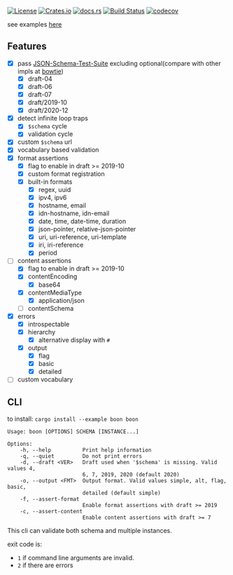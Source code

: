 [![License](https://img.shields.io/badge/License-Apache%202.0-blue.svg)](https://opensource.org/licenses/Apache-2.0)
[![Crates.io](https://img.shields.io/crates/v/boon.svg)](https://crates.io/crates/boon)
[![docs.rs](https://docs.rs/boon/badge.svg)](https://docs.rs/boon/)
[![Build Status](https://github.com/santhosh-tekuri/boon/actions/workflows/rust.yml/badge.svg?branch=main)](https://github.com/santhosh-tekuri/boon/actions/workflows/rust.yml)
[![codecov](https://codecov.io/gh/santhosh-tekuri/boon/branch/main/graph/badge.svg?token=A2YC4A0BLG)](https://codecov.io/gh/santhosh-tekuri/boon)

see examples [here](https://github.com/santhosh-tekuri/boon/blob/main/tests/examples.rs)

## Features

- [x] pass [JSON-Schema-Test-Suite](https://github.com/json-schema-org/JSON-Schema-Test-Suite) excluding optional(compare with other impls at [bowtie](https://bowtie-json-schema.github.io/bowtie/#))
  - [x] draft-04
  - [x] draft-06
  - [x] draft-07
  - [x] draft/2019-10 
  - [x] draft/2020-12
- [x] detect infinite loop traps
  - [x] `$schema` cycle
  - [x] validation cycle
- [x] custom `$schema` url
- [x] vocabulary based validation
- [x] format assertions
  - [x] flag to enable in draft >= 2019-10
  - [x] custom format registration
  - [x] built-in formats
    - [x] regex, uuid
    - [x] ipv4, ipv6
    - [x] hostname, email
    - [x] idn-hostname, idn-email
    - [x] date, time, date-time, duration
    - [x] json-pointer, relative-json-pointer
    - [x] uri, uri-reference, uri-template
    - [x] iri, iri-reference
    - [x] period
- [ ] content assertions
  - [x] flag to enable in draft >= 2019-10
  - [x] contentEncoding
    - [x] base64
  - [x] contentMediaType
    - [x] application/json
  - [ ] contentSchema
- [x] errors
  - [x] introspectable
  - [x] hierarchy
    - [x] alternative display with `#`
  - [x] output
    - [x] flag
    - [x] basic
    - [x] detailed
- [ ] custom vocabulary

## CLI

to install: `cargo install --example boon boon`

```
Usage: boon [OPTIONS] SCHEMA [INSTANCE...]

Options:
    -h, --help          Print help information
    -q, --quiet         Do not print errors
    -d, --draft <VER>   Draft used when '$schema' is missing. Valid values 4,
                        6, 7, 2019, 2020 (default 2020)
    -o, --output <FMT>  Output format. Valid values simple, alt, flag, basic,
                        detailed (default simple)
    -f, --assert-format
                        Enable format assertions with draft >= 2019
    -c, --assert-content
                        Enable content assertions with draft >= 7
```

This cli can validate both schema and multiple instances.

exit code is: 
- `1` if command line arguments are invalid.
- `2` if there are errors
